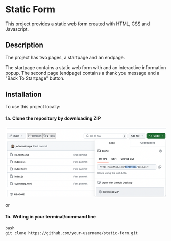 # Static Form

This project provides a static web form created with HTML, CSS and Javascript. 

## Description

The project has two pages, a startpage and an endpage. 

The startpage contains a static web form with and an interactive information popup.
The second page (endpage) contains a thank you message and a "Back To Startpage" button. 

## Installation 

To use this project locally:

#### 1a. Clone the repository by downloading ZIP     
![Download ZIP on Github](/images/downloadzip.png)

or 

#### 1b. Writing in your terminal/command line
    bash
    git clone https://github.com/your-username/static-form.git

